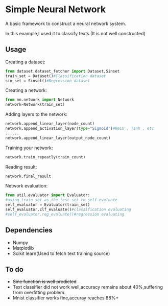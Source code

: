 # Simple Neural Network
A basic framework to construct a neural network system.

In this example,I used it to classify texts.(It is not well constructed)
## Usage
Creating a dataset:
```python
from dataset.dataset_fetcher import Dataset,Sinset
train_set = Dataset()#Classification dataset
sin_set = Sinset()#Regression dataset
```

Creating a network:
```python
from nn.network import Network
network=Network(train_set)
```

Adding layers to the network:
```python
network.append_linear_layer(node_count)
network.append_activation_layer(type="Sigmoid")#ReLU , Tanh , etc
......
network.append_linear_layer(output_node_count)
```

Training your network:
```python
network.train_repeatly(train_count)
```

Reading result:
```python
network.final_result
```

Network evaluation:
```python
from util.evaluator import Evaluator:
#using train set as the test set to self-evaluate
self_evaluator = Evaluator(train_set)
self_evaluator.clf_evaluate()#classification evaluating
#self_evaluator.reg_evaluate()#regression evaluating
```

## Dependencies
* Numpy
* Matplotlib
* Scikit learn(Used to fetch text training source)

## To do
* ~~Sine function is well predicted~~
* Text classifier did not work well,accuracy remains about 40%,suffering from overfitting problem.
* Mnist classifier works fine,accuray reaches 88%+
